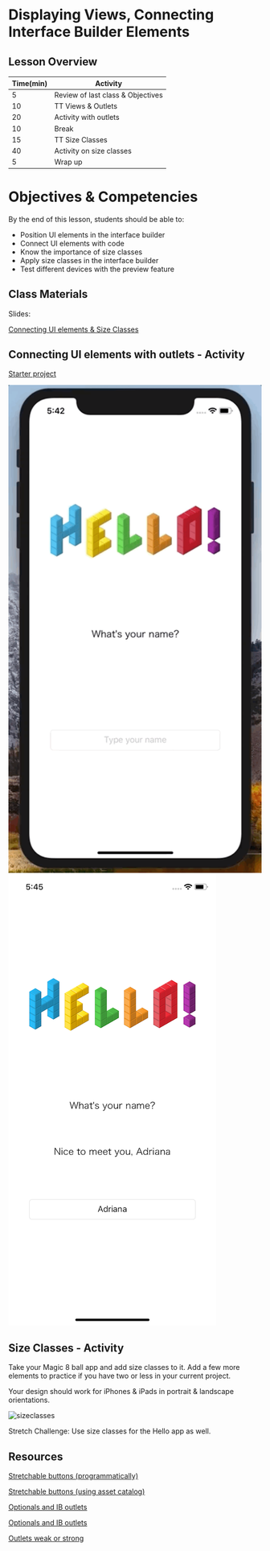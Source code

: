 # Displaying Views, Connecting Interface Builder Elements

## Lesson Overview

| **Time(min)** | **Activity**                            |
| ------------- | ----------------------------------------|
| 5             | Review of last class & Objectives       |
| 10            | TT Views & Outlets                      |
| 20            | Activity with outlets                   |
| 10            | Break                                   |
| 15            | TT Size Classes                         |
| 40            | Activity on size classes                |
| 5             | Wrap up                                 |

# Objectives & Competencies
By the end of this lesson, students should be able to:

- Position UI elements in the interface builder
- Connect UI elements with code
- Know the importance of size classes
- Apply size classes in the interface builder
- Test different devices with the preview feature

## Class Materials

Slides:

[Connecting UI elements & Size Classes](https://docs.google.com/presentation/d/1ubzYQm_wm7Fjq9Lv98Gra5VDCj_ijR-KmahkPQIo968/edit?usp=sharing)

## Connecting UI elements with outlets - Activity

[Starter project](https://github.com/amelinagzz/hello-starter)

![hello](assets/hello.gif) ![helloscreen](assets/helloscreen.png)

## Size Classes - Activity

Take your Magic 8 ball app and add size classes to it. Add a few more elements to practice if you have two or less in your current project.

Your design should work for iPhones & iPads in portrait & landscape orientations.

![sizeclasses](assets/sizeclasses.gif)

Stretch Challenge: Use size classes for the Hello app as well.

## Resources

[Stretchable buttons (programmatically)](https://www.natashatherobot.com/ios-stretchable-button-uiedgeinsetsmake/)

[Stretchable buttons (using asset catalog)](https://krakendev.io/blog/4-xcode-asset-catalog-secrets-you-need-to-know)

[Optionals and IB outlets](https://blog.curtisherbert.com/to-optional-or-not-to-optional-iboutlet/)

[Optionals and IB outlets](https://cocoacasts.com/should-outlets-be-optionals-or-implicitly-unwrapped-optionals)

[Outlets weak or strong](https://cocoacasts.com/should-outlets-be-weak-or-strong)

